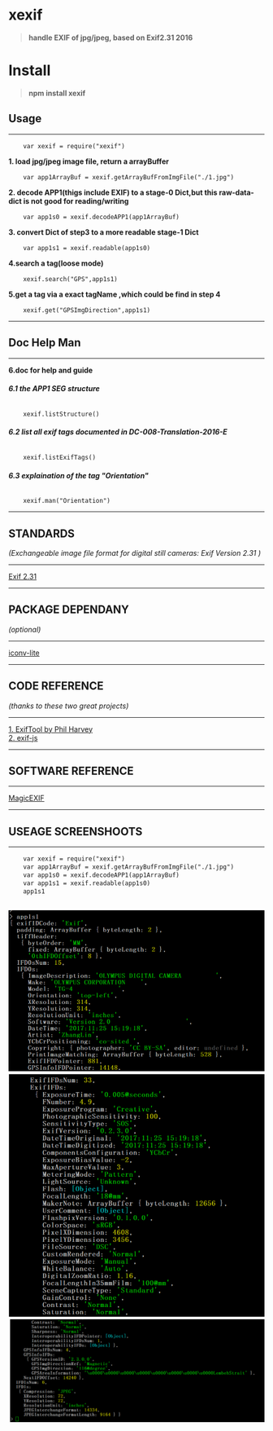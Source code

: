# xexif
>__handle EXIF of jpg/jpeg, based on Exif2.31 2016__

# Install

>__npm install xexif__


## Usage
-------------------------------------------------------

        var xexif = require("xexif")
__1. load jpg/jpeg image file, return a arrayBuffer__  

        var app1ArrayBuf = xexif.getArrayBufFromImgFile("./1.jpg")  
__2. decode APP1(thigs include EXIF) to a stage-0 Dict,but this raw-data-dict is not good for reading/writing__

        var app1s0 = xexif.decodeAPP1(app1ArrayBuf)
__3. convert Dict of step3 to a more readable stage-1 Dict__

        var app1s1 = xexif.readable(app1s0)    
__4.search a tag(loose mode)__  

        xexif.search("GPS",app1s1)
__5.get a tag  via a exact tagName ,which could be find in step 4__

        xexif.get("GPSImgDirection",app1s1)
-------------------------------------------------------

## Doc Help Man
-------------------------------------------------------
__6.doc for help and guide__  

###### __6.1 the APP1 SEG structure__  

        xexif.listStructure()
###### __6.2 list all exif tags documented in DC-008-Translation-2016-E__  

        xexif.listExifTags()
###### __6.3 explaination of the tag "Orientation"__

        xexif.man("Orientation")
-------------------------------------------------------


## STANDARDS
_(Exchangeable image file format for digital still cameras: Exif Version 2.31 )_

---------------------------------------------------------------------------------------
[Exif 2.31](http://www.cipa.jp/std/documents/e/DC-008-Translation-2016-E.pdf)  

---------------------------------------------------------------------------------------

## PACKAGE DEPENDANY
_(optional)_

---------------------------------------------------------
[iconv-lite](https://www.npmjs.com/package/iconv-lite)

----------------------------------------------------------

## CODE REFERENCE
_(thanks to these two great projects)_

------------------------------------------------------------------
[1. ExifTool by Phil Harvey](http://owl.phy.queensu.ca/~phil/exiftool)  
[2. exif-js](https://github.com/exif-js/exif-js)

--------------------------------------------------------------------


## SOFTWARE REFERENCE

----------------------------------------
[MagicEXIF](http://www.magicexif.com/)  

----------------------------------------


## USEAGE SCREENSHOOTS

----------------------------------------------

        var xexif = require("xexif")
        var app1ArrayBuf = xexif.getArrayBufFromImgFile("./1.jpg")
        var app1s0 = xexif.decodeAPP1(app1ArrayBuf)
        var app1s1 = xexif.readable(app1s0)
        app1s1

![](/Images/app1s1.0.png)
![](/Images/app1s1.1.png)
![](/Images/app1s1.2.png)
----------------------------------------------


